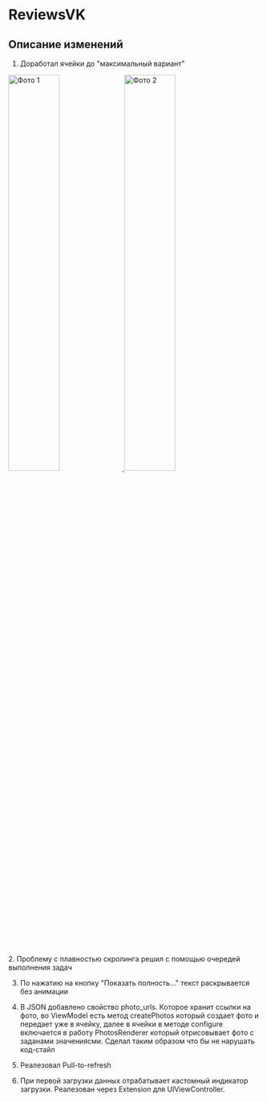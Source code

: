 # ReviewsVK

## Описание изменений

1. Доработал ячейки до "максимальный вариант"
<div>
  <a href="https://github.com/AlexKalanda/Test_VK/blob/main/Simulator%20Screenshot%20-%20iPhone%2016%20Pro%20-%202025-03-02%20at%2016.51.37.png">
    <img src="https://github.com/AlexKalanda/Test_VK/blob/main/Simulator%20Screenshot%20-%20iPhone%2016%20Pro%20-%202025-03-02%20at%2016.51.37.png" alt="Фото 1" width="45%" />
  </a>
  <a href="https://github.com/AlexKalanda/Test_VK/blob/main/Simulator%20Screenshot%20-%20iPhone%2016%20Pro%20-%202025-03-02%20at%2016.52.14.png">
    <img src="https://github.com/AlexKalanda/Test_VK/blob/main/Simulator%20Screenshot%20-%20iPhone%2016%20Pro%20-%202025-03-02%20at%2016.52.14.png" alt="Фото 2" width="45%" />
  </a>
</div>
2. Проблему с плавностью скролинга решил с помощью очередей выполнения задач

3. По нажатию на кнопку "Показать полность..." текст раскрывается без анимации

4. В JSON добавлено свойство photo_urls. Которое хранит ссылки на фото, во ViewModel есть метод createPhotos который создает фото и передает уже в ячейку, далее в ячейки в методе configure включается в работу PhotosRenderer который отрисовывает фото с заданами значениясми. Cделал таким образом что бы не нарушать код-стайл

5. Реалезовал Pull-to-refresh

6. При первой загрузки данных отрабатывает кастомный индикатор загрузки. Реалезован через Extension для UIViewController.
